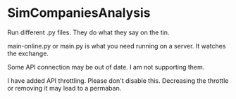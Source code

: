 # SimCompaniesAnalysis

Run different .py files. They do what they say on the tin.

main-online.py or main.py is what you need running on a server. It watches the exchange.

Some API connection may be out of date. I am not supporting them.

I have added API throttling. Please don't disable this. Decreasing the throttle or removing it may lead to a permaban.
